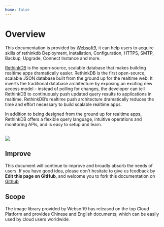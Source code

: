 ```yaml
---
home: false
---
```


# Overview

This documentation is provided by [Websoft9](https://www.websoft9.com/), it can help users to acquire skills of rethinkdb Deployment, Installation, Configuration, HTTPS, SMTP, Backup, Upgrade, Connect Instance and more.

[RethinkDB](https://rethinkdb.com)  is the open-source, scalable database that makes building realtime apps dramatically easier.
RethinkDB is the first open-source, scalable JSON database built from the ground up for the realtime web. It inverts the traditional database architecture by exposing an exciting new access model – instead of polling for changes, the developer can tell RethinkDB to continuously push updated query results to applications in realtime. RethinkDB’s realtime push architecture dramatically reduces the time and effort necessary to build scalable realtime apps.

In addition to being designed from the ground up for realtime apps, RethinkDB offers a flexible query language, intuitive operations and monitoring APIs, and is easy to setup and learn.

![](https://libs.websoft9.com/Websoft9/DocsPicture/en/rethinkdb/rethinkdb-main-websoft9.png)
---

## Improve

This document will continue to improve and broadly absorb the needs of users. If you have good idea, please don't hesitate to give us feedback by **Edit this page on GitHub**, and welcome you to fork this documentation on [Github](https://github.com/Websoft9/ansible-rethinkdb)

## Scope

The image library provided by Websoft9 has released on the top Cloud Platform and provides Chinese and English documents, which can be easily used by cloud users worldwide.

